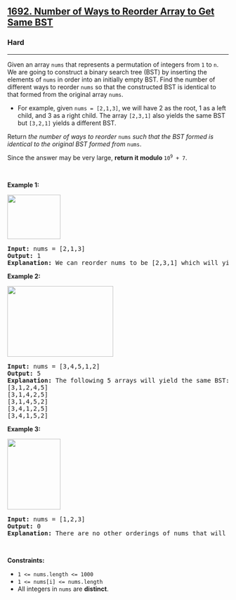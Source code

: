 <h2><a href="https://leetcode.com/problems/number-of-ways-to-reorder-array-to-get-same-bst">1692. Number of Ways to Reorder Array to Get Same BST</a></h2><h3>Hard</h3><hr><p>Given an array <code>nums</code> that represents a permutation of integers from <code>1</code> to <code>n</code>. We are going to construct a binary search tree (BST) by inserting the elements of <code>nums</code> in order into an initially empty BST. Find the number of different ways to reorder <code>nums</code> so that the constructed BST is identical to that formed from the original array <code>nums</code>.</p>

<ul>
	<li>For example, given <code>nums = [2,1,3]</code>, we will have 2 as the root, 1 as a left child, and 3 as a right child. The array <code>[2,3,1]</code> also yields the same BST but <code>[3,2,1]</code> yields a different BST.</li>
</ul>

<p>Return <em>the number of ways to reorder</em> <code>nums</code> <em>such that the BST formed is identical to the original BST formed from</em> <code>nums</code>.</p>

<p>Since the answer may be very large, <strong>return it modulo </strong><code>10<sup>9</sup> + 7</code>.</p>

<p>&nbsp;</p>
<p><strong class="example">Example 1:</strong></p>
<img alt="" src="https://assets.leetcode.com/uploads/2020/08/12/bb.png" style="width: 121px; height: 101px;" />
<pre>
<strong>Input:</strong> nums = [2,1,3]
<strong>Output:</strong> 1
<strong>Explanation:</strong> We can reorder nums to be [2,3,1] which will yield the same BST. There are no other ways to reorder nums which will yield the same BST.
</pre>

<p><strong class="example">Example 2:</strong></p>
<img alt="" src="https://assets.leetcode.com/uploads/2020/08/12/ex1.png" style="width: 241px; height: 161px;" />
<pre>
<strong>Input:</strong> nums = [3,4,5,1,2]
<strong>Output:</strong> 5
<strong>Explanation:</strong> The following 5 arrays will yield the same BST: 
[3,1,2,4,5]
[3,1,4,2,5]
[3,1,4,5,2]
[3,4,1,2,5]
[3,4,1,5,2]
</pre>

<p><strong class="example">Example 3:</strong></p>
<img alt="" src="https://assets.leetcode.com/uploads/2020/08/12/ex4.png" style="width: 121px; height: 161px;" />
<pre>
<strong>Input:</strong> nums = [1,2,3]
<strong>Output:</strong> 0
<strong>Explanation:</strong> There are no other orderings of nums that will yield the same BST.
</pre>

<p>&nbsp;</p>
<p><strong>Constraints:</strong></p>

<ul>
	<li><code>1 &lt;= nums.length &lt;= 1000</code></li>
	<li><code>1 &lt;= nums[i] &lt;= nums.length</code></li>
	<li>All integers in <code>nums</code> are <strong>distinct</strong>.</li>
</ul>

